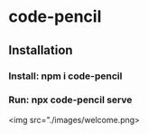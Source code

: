# code-pencil

## Installation

### Install: npm i code-pencil

### Run: npx code-pencil serve

<img src="./images/welcome.png>
